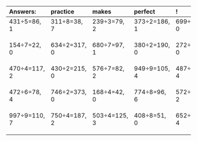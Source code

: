 | Answers: | practice | makes | perfect | ! |
| :--- | :--- | :--- | :--- | :--- |
| 431÷5=86, 1 | 311÷8=38, 7 | 239÷3=79, 2 | 373÷2=186, 1 | 699÷3=233, 0 | 
|   |   |   |   |   | 
|   |   |   |   |   | 
|   |   |   |   |   | 
| 154÷7=22, 0 | 634÷2=317, 0 | 680÷7=97, 1 | 380÷2=190, 0 | 272÷8=34, 0 | 
|   |   |   |   |   | 
|   |   |   |   |   | 
|   |   |   |   |   | 
| 470÷4=117, 2 | 430÷2=215, 0 | 576÷7=82, 2 | 949÷9=105, 4 | 487÷7=69, 4 | 
|   |   |   |   |   | 
|   |   |   |   |   | 
|   |   |   |   |   | 
| 472÷6=78, 4 | 746÷2=373, 0 | 168÷4=42, 0 | 774÷8=96, 6 | 572÷6=95, 2 | 
|   |   |   |   |   | 
|   |   |   |   |   | 
|   |   |   |   |   | 
| 997÷9=110, 7 | 750÷4=187, 2 | 503÷4=125, 3 | 408÷8=51, 0 | 652÷8=81, 4 | 
|   |   |   |   |   | 
|   |   |   |   |   | 
|   |   |   |   |   | 
